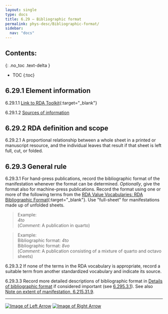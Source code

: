 ```yaml
---
layout: single
type: docs
title: 6.29 — Bibliographic format
permalink: phys-desc/Bibliographic-format/
sidebar:
  nav: "docs"
---
```


## Contents:
{: .no_toc .text-delta }

- TOC
{:toc}

## 6.29.1 Element information

<a name="6.29.1.1">6.29.1.1</a> [Link to RDA Toolkit](https://beta.rdatoolkit.org/Content/Index?externalId=en-US_ala-bfeb2cbe-ffdc-34b7-a147-c590b4e03997){:target="_blank"}

<a name="6.29.1.2">6.29.1.2</a> [Sources of information](/DCRMR/phys-desc/#6011-sources-of-information) 

## 6.29.2 RDA definition and scope

<a name="6.29.2.1">6.29.2.1</a> A proportional relationship between a whole sheet in a printed or manuscript resource, and the individual leaves that result if that sheet is left full, cut, or folded.

## 6.29.3 General rule 

<a name="6.29.3.1">6.29.3.1</a> For hand-press publications, record the bibliographic format of the manifestation whenever the format can be determined. *Optionally*, give the format also for machine-press publications. Record the format using one or more of the following terms from the [RDA Value Vocabularies: RDA Bibliographic Format](http://www.rdaregistry.info/termList/bookFormat/){:target="_blank"}. Use "full-sheet" for manifestations made up of unfolded sheets.

>Example:  
><CITE>4to</CITE>  
>(*Comment*: A publication in quarto)

>Example:  
>Bibliographic format: <CITE>4to</CITE>  
>Bibliographic format: <CITE>8vo</CITE>  
>(*Comment*: A publication consisting of a mixture of quarto and octavo sheets)

<a name="6.29.3.2">6.29.3.2</a> If none of the terms in the RDA vocabulary is appropriate, record a suitable term from another standardized vocabulary and indicate its source.

<a name="6.29.3.3">6.29.3.3</a> Record more detailed descriptions of bibliographic format in [Details of bibliographic format](/DCRMR/phys-desc/Details-of-bibliographic-format/) if considered important (see [6.295.3.1](/DCRMR/phys-desc/Details-of-bibliographic-format/#6.295.3.1)).  See also [Note on extent of manifestation, 6.215.31.9](/DCRMR/phys-desc/Note-on-extent-of-manifestation/#6.215.31.9).

---

[![Image of Left Arrow](https://rbms-bsc.github.io/DCRMR/assets/pictures/navigation/Arrow_Left.png "6.285 — Details of layout")](/DCRMR/phys-desc/Details-of-layout/) [![Image of Right Arrow](https://rbms-bsc.github.io/DCRMR/assets/pictures/navigation/Arrow_Right.png "6.295 — Details of bibliographic format")](/DCRMR/phys-desc/Details-of-bibliographic-format/)
